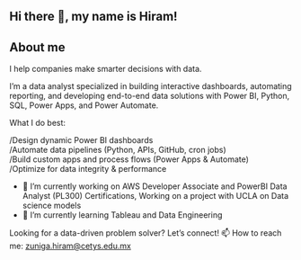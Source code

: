 ## Hi there 👋,  my name is Hiram!

## About me
​I help companies make smarter decisions with data.

I’m a data analyst specialized in building interactive dashboards, automating reporting, and developing end-to-end data solutions with Power BI, Python, SQL, Power Apps, and Power Automate.

What I do best:

/Design dynamic Power BI dashboards<br> 
/Automate data pipelines (Python, APIs, GitHub, cron jobs)<br> 
/Build custom apps and process flows (Power Apps & Automate)<br> 
/Optimize for data integrity & performance

- 🔭 I’m currently working on AWS Developer Associate and PowerBI Data Analyst (PL300) Certifications, Working on a project with UCLA on Data science models
- 🌱 I’m currently learning Tableau and Data Engineering

Looking for a data-driven problem solver? Let’s connect!
📫 How to reach me: zuniga.hiram@cetys.edu.mx 


